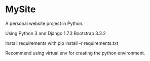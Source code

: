 # MySite
A personal website project in Python.

Using Python 3 and Django 1.7.3
Bootstrap 3.3.2

Install requirements with pip install -r requirements.txt

Recommend using virtual env for creating the python environment.
